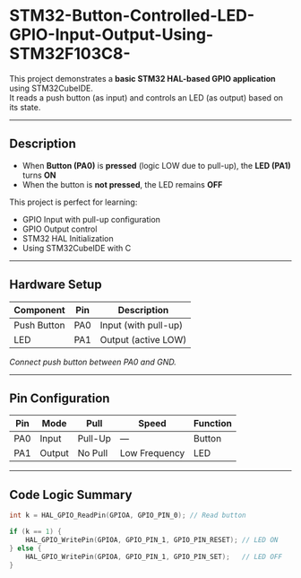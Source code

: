 # STM32-Button-Controlled-LED-GPIO-Input-Output-Using-STM32F103C8-


This project demonstrates a **basic STM32 HAL-based GPIO application** using STM32CubeIDE.  
It reads a push button (as input) and controls an LED (as output) based on its state.

---

##  Description

- When **Button (PA0)** is **pressed** (logic LOW due to pull-up), the **LED (PA1)** turns **ON**
- When the button is **not pressed**, the LED remains **OFF**

This project is perfect for learning:
- GPIO Input with pull-up configuration
- GPIO Output control
- STM32 HAL Initialization
- Using STM32CubeIDE with C

---

##  Hardware Setup

| Component   | Pin    | Description        |
|-------------|--------|--------------------|
| Push Button | PA0    | Input (with pull-up) |
| LED         | PA1    | Output (active LOW) |

 *Connect push button between PA0 and GND.*

---

## Pin Configuration

| Pin   | Mode   | Pull     | Speed         | Function   |
|--------|--------|----------|---------------|------------|
| PA0    | Input  | Pull-Up  | —             | Button     |
| PA1    | Output | No Pull  | Low Frequency | LED        |

---

##  Code Logic Summary

```c
int k = HAL_GPIO_ReadPin(GPIOA, GPIO_PIN_0); // Read button

if (k == 1) {
    HAL_GPIO_WritePin(GPIOA, GPIO_PIN_1, GPIO_PIN_RESET); // LED ON
} else {
    HAL_GPIO_WritePin(GPIOA, GPIO_PIN_1, GPIO_PIN_SET);   // LED OFF
}
